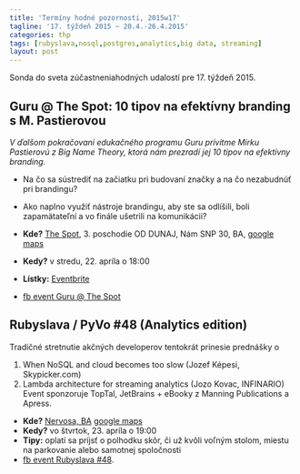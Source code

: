 ```yaml
---
title: 'Termíny hodné pozornosti, 2015w17'
tagline: '17. týždeň 2015 ~ 20.4.-26.4.2015'
categories: thp
tags: [rubyslava,nosql,postgres,analytics,big data, streaming]
layout: post
---
```

Sonda do sveta zúčastneniahodných udalostí pre 17. týždeň 2015.

Guru @ The Spot: 10 tipov na efektívny branding s M. Pastierovou
----------------------------------------------------------------
*V ďalšom pokračovaní edukačného programu Guru privítme Mirku Pastierovú z Big Name Theory, ktorá nám prezradí jej 10 tipov na efektívny branding.*

  * Na čo sa sústrediť na začiatku pri budovaní značky a na čo nezabudnúť pri brandingu? 
  * Ako naplno využiť nástroje brandingu, aby ste sa odlíšili, boli zapamätateľní a vo finále ušetrili na komunikácii? 

  * **Kde?** [The Spot](http://www.thespot.sk), 3. poschodie OD DUNAJ, Nám SNP 30, BA, [google maps](https://goo.gl/maps/UFx9i) 
  * **Kedy?** v stredu, 22. apríla o 18:00
  * **Lístky:** [Eventbrite](https://www.eventbrite.com/e/guru-the-spot-10-tipov-na-efektivny-branding-s-m-pastierovou-tickets-16277191518)
  * [fb event Guru @ The Spot](https://www.facebook.com/events/443082122523247/)

Rubyslava / PyVo #48 (Analytics edition)
----------------------------------------
Tradičné stretnutie akčných developerov tentokrát prinesie prednášky o 
  1. When NoSQL and cloud becomes too slow (Jozef Képesi, Skypicker.com)
  2. Lambda architecture for streaming analytics (Jozo Kovac, INFINARIO)
Event sponzoruje TopTal, JetBrains + eBooky z Manning Publications a Apress.


  * **Kde?** [Nervosa, BA](http://www.nervosa.sk) [google maps](https://goo.gl/maps/wTx02) 
  * **Kedy?** vo štvrtok, 23. apríla o 19:00
  * **Tipy:** oplatí sa príjsť o polhodku skôr, či už kvôli voľným stolom, miestu na parkovanie alebo samotnej spoločnosti 
  * [fb event Rubyslava #48](https://www.facebook.com/events/1575785616039892/).
